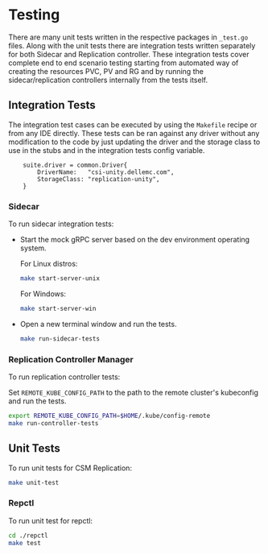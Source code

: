 # Testing
There are many unit tests written in the respective packages in `_test.go` files. Along with the unit tests there are integration tests written separately for both Sidecar and Replication controller. These integration tests cover complete end to end scenario testing starting from automated way of creating the resources PVC, PV and RG and by running the sidecar/replication controllers internally from the tests itself.

## Integration Tests
The integration test cases can be executed by using the `Makefile` recipe or from any IDE directly. These tests can be ran against any driver without any modification to the code by just updating the driver and the storage class to use in the stubs and in the integration tests config variable.

```
	suite.driver = common.Driver{
		DriverName:   "csi-unity.dellemc.com",
		StorageClass: "replication-unity",
	}
```
### Sidecar
To run sidecar integration tests: 
- Start the mock gRPC server based on the dev environment operating system.

	For Linux distros:
	```bash
	make start-server-unix
	```

	For Windows:

	```bash
	make start-server-win
	```

- Open a new terminal window and run the tests.

	```bash
	make run-sidecar-tests
	```

### Replication Controller Manager
To run replication controller tests:

Set `REMOTE_KUBE_CONFIG_PATH` to the path to the remote cluster's kubeconfig and run the tests.

```bash
export REMOTE_KUBE_CONFIG_PATH=$HOME/.kube/config-remote
make run-controller-tests
```

## Unit Tests
To run unit tests for CSM Replication: 

```bash
make unit-test
```

### Repctl
To run unit test for repctl:

```bash
cd ./repctl
make test
```